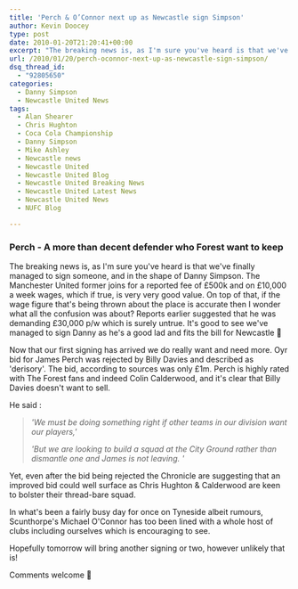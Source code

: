 ```yaml
---
title: 'Perch & O’Connor next up as Newcastle sign Simpson'
author: Kevin Doocey
type: post
date: 2010-01-20T21:20:41+00:00
excerpt: "The breaking news is, as I'm sure you've heard is that we've finally managed.."
url: /2010/01/20/perch-oconnor-next-up-as-newcastle-sign-simpson/
dsq_thread_id:
  - "92805650"
categories:
  - Danny Simpson
  - Newcastle United News
tags:
  - Alan Shearer
  - Chris Hughton
  - Coca Cola Championship
  - Danny Simpson
  - Mike Ashley
  - Newcastle news
  - Newcastle United
  - Newcastle United Blog
  - Newcastle United Breaking News
  - Newcastle United Latest News
  - Newcastle United News
  - NUFC Blog

---
```

### Perch - A more than decent defender who Forest want to keep

The breaking news is, as I'm sure you've heard is that we've finally managed to sign someone, and in the shape of Danny Simpson. The Manchester United former joins for a reported fee of £500k and on £10,000 a week wages, which if true, is very very good value. On top of that, if the wage figure that's being thrown about the place is accurate then I wonder what all the  confusion was about? Reports earlier suggested that he was demanding £30,000 p/w which is surely untrue. It's good to see we've managed to sign Danny as he's a good lad and fits the bill for Newcastle 🙂

Now that our first signing has arrived we do really want and need more. Oyr bid for James Perch was rejected by Billy Davies and described as 'derisory'. The bid, according to sources was only £1m. Perch is highly rated with The Forest fans and indeed Colin Calderwood, and it's clear that Billy Davies doesn't want to sell.

He said :

> _'We must be doing something right if other teams in our division want our players,'_
>
> _'But we are looking to build a squad at the City Ground rather than dismantle one and James is not leaving. '_

Yet, even after the bid being rejected the Chronicle are suggesting that an improved bid could well surface as Chris Hughton & Calderwood are keen to bolster their thread-bare squad.

In what's been a fairly busy day for once on Tyneside albeit rumours, Scunthorpe's Michael O'Connor has too been lined with a whole host of clubs including ourselves which is encouraging to see.

Hopefully tomorrow will bring another signing or two, however unlikely that is!

Comments welcome 🙂
